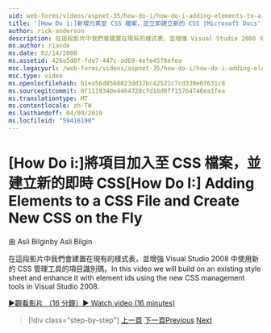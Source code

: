 ```yaml
---
uid: web-forms/videos/aspnet-35/how-do-i/how-do-i-adding-elements-to-a-css-file-and-create-new-css-on-the-fly
title: '[How Do i:]新增元素至 CSS 檔案，並立即建立新的 CSS |Microsoft Docs'
author: rick-anderson
description: 在這段影片中我們會建置在現有的樣式表，並增強 Visual Studio 2008 中使用新的 CSS 管理工具的項目識別碼。
ms.author: riande
ms.date: 02/14/2008
ms.assetid: 426a5d0f-fde7-447c-ad69-4efe45f8efea
msc.legacyurl: /web-forms/videos/aspnet-35/how-do-i/how-do-i-adding-elements-to-a-css-file-and-create-new-css-on-the-fly
msc.type: video
ms.openlocfilehash: b1ea56d8588023dd37bc42521c7cd339e6f631c8
ms.sourcegitcommit: 0f1119340e4464720cfd16d0ff15764746ea1fea
ms.translationtype: MT
ms.contentlocale: zh-TW
ms.lasthandoff: 04/09/2019
ms.locfileid: "59416190"
---
```

# <a name="how-do-i-adding-elements-to-a-css-file-and-create-new-css-on-the-fly"></a><span data-ttu-id="de383-103">[How Do i:]將項目加入至 CSS 檔案，並建立新的即時 CSS</span><span class="sxs-lookup"><span data-stu-id="de383-103">[How Do I:] Adding Elements to a CSS File and Create New CSS on the Fly</span></span>

<span data-ttu-id="de383-104">由 Asli Bilgin</span><span class="sxs-lookup"><span data-stu-id="de383-104">by Asli Bilgin</span></span>

<span data-ttu-id="de383-105">在這段影片中我們會建置在現有的樣式表，並增強 Visual Studio 2008 中使用新的 CSS 管理工具的項目識別碼。</span><span class="sxs-lookup"><span data-stu-id="de383-105">In this video we will build on an existing style sheet and enhance it with element ids using the new CSS management tools in Visual Studio 2008.</span></span>

[<span data-ttu-id="de383-106">&#9654;觀看影片 （16 分鐘）</span><span class="sxs-lookup"><span data-stu-id="de383-106">&#9654; Watch video (16 minutes)</span></span>](https://channel9.msdn.com/Blogs/ASP-NET-Site-Videos/how-do-i-adding-elements-to-a-css-file-and-create-new-css-on-the-fly)

> [!div class="step-by-step"]
> <span data-ttu-id="de383-107">[上一頁](how-do-i-working-with-visual-studio-2008-net-framework.md)
> [下一頁](how-do-i-advance-cascading-style-sheet-features-and-management.md)</span><span class="sxs-lookup"><span data-stu-id="de383-107">[Previous](how-do-i-working-with-visual-studio-2008-net-framework.md)
[Next](how-do-i-advance-cascading-style-sheet-features-and-management.md)</span></span>
